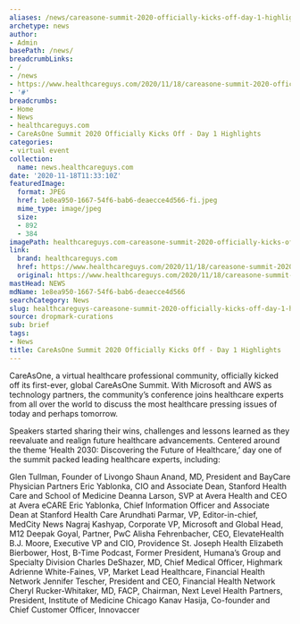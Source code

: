 ```yaml
---
aliases: /news/careasone-summit-2020-officially-kicks-off-day-1-highlights
archetype: news
author:
- Admin
basePath: /news/
breadcrumbLinks:
- /
- /news
- https://www.healthcareguys.com/2020/11/18/careasone-summit-2020-officially-kicks-off/
- '#'
breadcrumbs:
- Home
- News
- healthcareguys.com
- CareAsOne Summit 2020 Officially Kicks Off - Day 1 Highlights
categories:
- virtual event
collection:
  name: news.healthcareguys.com
date: '2020-11-18T11:33:10Z'
featuredImage:
  format: JPEG
  href: 1e8ea950-1667-54f6-bab6-deaecce4d566-fi.jpeg
  mime_type: image/jpeg
  size:
  - 892
  - 384
imagePath: healthcareguys.com-careasone-summit-2020-officially-kicks-off-day-1-highlights
link:
  brand: healthcareguys.com
  href: https://www.healthcareguys.com/2020/11/18/careasone-summit-2020-officially-kicks-off/
  original: https://www.healthcareguys.com/2020/11/18/careasone-summit-2020-officially-kicks-off/
mastHead: NEWS
mdName: 1e8ea950-1667-54f6-bab6-deaecce4d566
searchCategory: News
slug: healthcareguys-careasone-summit-2020-officially-kicks-off-day-1-highlights
source: dropmark-curations
sub: brief
tags:
- News
title: CareAsOne Summit 2020 Officially Kicks Off - Day 1 Highlights
---
```


CareAsOne, a virtual healthcare professional community, officially kicked off its first-ever, global CareAsOne Summit. With Microsoft and AWS as technology partners, the community’s conference joins healthcare experts from all over the world to discuss the most healthcare pressing issues of today and perhaps tomorrow. 

 Speakers started sharing their wins, challenges and lessons learned as they reevaluate and realign future healthcare advancements. Centered around the theme ‘Health 2030: Discovering the Future of Healthcare,’ day one of the summit packed leading healthcare experts, including:

Glen Tullman, Founder of Livongo
Shaun Anand, MD, President and BayCare Physician Partners
Eric Yablonka, CIO and Associate Dean, Stanford Health Care and School of Medicine
Deanna Larson, SVP at Avera Health and CEO at Avera eCARE
Eric Yablonka, Chief Information Officer and Associate Dean at Stanford Health Care 
Arundhati Parmar, VP, Editor-in-chief, MedCity News
Nagraj Kashyap, Corporate VP, Microsoft and Global Head, M12
Deepak Goyal, Partner, PwC
Alisha Fehrenbacher, CEO, ElevateHealth
B.J. Moore, Executive VP and CIO, Providence St. Joseph Health
Elizabeth Bierbower, Host, B-Time Podcast, Former President, Humana’s Group and Specialty Division
Charles DeShazer, MD, Chief Medical Officer, Highmark
Adrienne White-Faines, VP, Market Lead Healthcare, Financial Health Network
Jennifer Tescher, President and CEO, Financial Health Network
Cheryl Rucker-Whitaker, MD, FACP, Chairman, Next Level Health Partners, President, Institute of Medicine Chicago
Kanav Hasija, Co-founder and Chief Customer Officer, Innovaccer